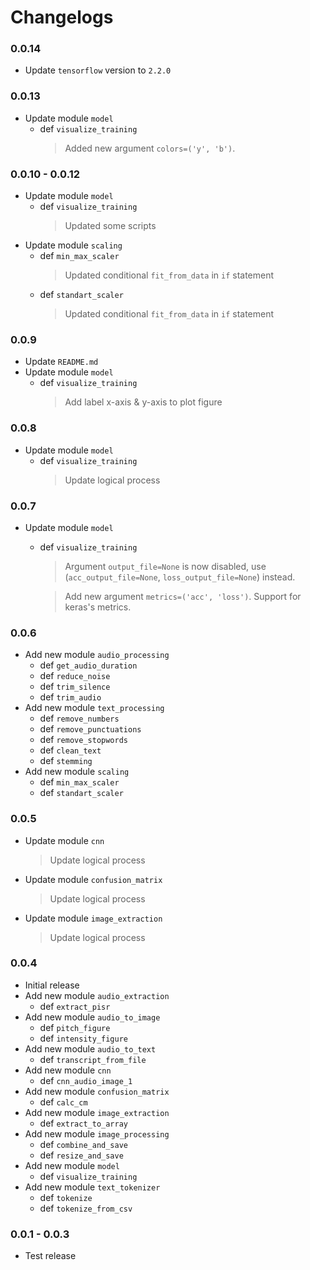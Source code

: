 # Changelogs

### 0.0.14

- Update `tensorflow` version to `2.2.0`

### 0.0.13

- Update module `model`
    - def `visualize_training`
        > Added new argument `colors=('y', 'b')`.

### 0.0.10 - 0.0.12

- Update module `model`
    - def `visualize_training`
        > Updated some scripts
- Update module `scaling`
    - def `min_max_scaler`
        > Updated conditional `fit_from_data` in `if` statement
    - def `standart_scaler`
        > Updated conditional `fit_from_data` in `if` statement

### 0.0.9

- Update `README.md`
- Update module `model`
    - def `visualize_training`
        > Add label x-axis & y-axis to plot figure

### 0.0.8

- Update module `model`
    - def `visualize_training`
        > Update logical process

### 0.0.7
- Update module `model`
    - def `visualize_training`
        > Argument `output_file=None` is now disabled, use (`acc_output_file=None`, `loss_output_file=None`) instead.
        
        > Add new argument `metrics=('acc', 'loss')`. Support for keras's metrics.

### 0.0.6
- Add new module `audio_processing`
    - def `get_audio_duration`
    - def `reduce_noise`
    - def `trim_silence`
    - def `trim_audio`
- Add new module `text_processing`
    - def `remove_numbers`
    - def `remove_punctuations`
    - def `remove_stopwords`
    - def `clean_text`
    - def `stemming`
- Add new module `scaling`
    - def `min_max_scaler`
    - def `standart_scaler`
  
### 0.0.5
- Update module `cnn`
    > Update logical process
- Update module `confusion_matrix`
    > Update logical process
- Update module `image_extraction`
    > Update logical process

### 0.0.4
- Initial release
- Add new module `audio_extraction`
    - def `extract_pisr`
- Add new module `audio_to_image`
    - def `pitch_figure`
    - def `intensity_figure`
- Add new module `audio_to_text`
    - def `transcript_from_file`
- Add new module `cnn`
    - def `cnn_audio_image_1`
- Add new module `confusion_matrix`
    - def `calc_cm`
- Add new module `image_extraction`
    - def `extract_to_array`
- Add new module `image_processing`
    - def `combine_and_save`
    - def `resize_and_save`
- Add new module `model`
    - def `visualize_training`
- Add new module `text_tokenizer`
    - def `tokenize`
    - def `tokenize_from_csv`

### 0.0.1 - 0.0.3
- Test release